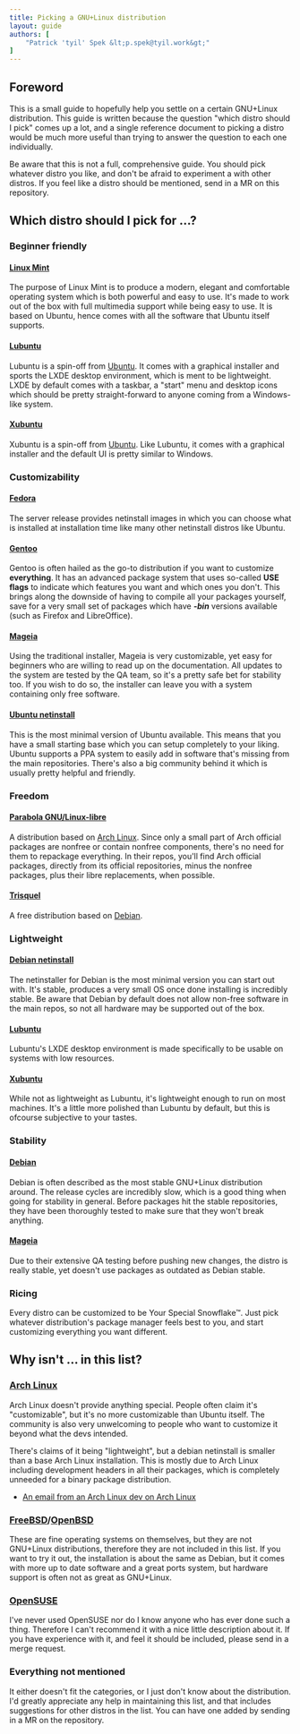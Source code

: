 ```yaml
---
title: Picking a GNU+Linux distribution
layout: guide
authors: [
	"Patrick 'tyil' Spek &lt;p.spek@tyil.work&gt;"
]
---
```


## Foreword
This is a small guide to hopefully help you settle on a certain GNU+Linux
distribution. This guide is written because the question "which distro should I
pick" comes up a lot, and a single reference document to picking a distro would
be much more useful than trying to answer the question to each one
individually.

Be aware that this is not a full, comprehensive guide. You should pick whatever
distro you like, and don't be afraid to experiment a with other distros. If you
feel like a distro should be mentioned, send in a MR on this repository.

## Which distro should I pick for …?
### Beginner friendly
#### [Linux Mint][mint]
The purpose of Linux Mint is to produce a modern, elegant and comfortable
operating system which is both powerful and easy to use. It's made to work out
of the box with full multimedia support while being easy to use. It is based on
Ubuntu, hence comes with all the software that Ubuntu itself supports.

#### [Lubuntu][lubuntu]
Lubuntu is a spin-off from [Ubuntu][ubuntu]. It comes with a graphical
installer and sports the LXDE desktop environment, which is ment to be
lightweight. LXDE by default comes with a taskbar, a "start" menu and desktop
icons which should be pretty straight-forward to anyone coming from a
Windows-like system.

#### [Xubuntu][xubuntu]
Xubuntu is a spin-off from [Ubuntu][ubuntu]. Like Lubuntu, it comes with
a graphical installer and the default UI is pretty similar to Windows.

### Customizability
#### [Fedora][fedora]
The server release provides netinstall images in which you can choose what is
installed at installation time like many other netinstall distros like Ubuntu.

#### [Gentoo][gentoo]
Gentoo is often hailed as the go-to distribution if you want to customize
**everything**. It has an advanced package system that uses so-called **USE
flags** to indicate which features you want and which ones you don't. This
brings along the downside of having to compile all your packages yourself, save
for a very small set of packages which have ***-bin*** versions available (such
as Firefox and LibreOffice).

#### [Mageia][mageia]
Using the traditional installer, Mageia is very customizable, yet easy for
beginners who are willing to read up on the documentation. All updates to the
system are tested by the QA team, so it's a pretty safe bet for stability too.
If you wish to do so, the installer can leave you with a system containing only
free software.

#### [Ubuntu netinstall][ubuntu]
This is the most minimal version of Ubuntu available. This means that you have
a small starting base which you can setup completely to your liking. Ubuntu
supports a PPA system to easily add in software that's missing from the main
repositories. There's also a big community behind it which is usually pretty
helpful and friendly.

### Freedom
#### [Parabola GNU/Linux-libre][parabola]
A distribution based on [Arch Linux][archlinux]. Since only a small part of
Arch official packages are nonfree or contain nonfree components, there's no
need for them to repackage everything. In their repos, you'll find Arch
official packages, directly from its official repositories, minus the nonfree
packages, plus their libre replacements, when possible.

#### [Trisquel][trisquel]
A free distribution based on [Debian][debian].

### Lightweight
#### [Debian netinstall][debian]
The netinstaller for Debian is the most minimal version you can start out with.
It's stable, produces a very small OS once done installing is incredibly
stable. Be aware that Debian by default does not allow non-free software in the
main repos, so not all hardware may be supported out of the box.

#### [Lubuntu][lubuntu]
Lubuntu's LXDE desktop environment is made specifically to be usable on systems
with low resources.

#### [Xubuntu][xubuntu]
While not as lightweight as Lubuntu, it's lightweight enough to run on most
machines. It's a little more polished than Lubuntu by default, but this is
ofcourse subjective to your tastes.

### Stability
#### [Debian][debian]
Debian is often described as the most stable GNU+Linux distribution around.
The release cycles are incredibly slow, which is a good thing when going for
stability in general. Before packages hit the stable repositories, they have
been thoroughly tested to make sure that they won't break anything.

#### [Mageia][mageia]
Due to their extensive QA testing before pushing new changes, the distro is
really stable, yet doesn't use packages as outdated as Debian stable.

### Ricing
Every distro can be customized to be Your Special Snowflake™. Just pick
whatever distribution's package manager feels best to you, and start
customizing everything you want different.

## Why isn't … in this list?
### [Arch Linux][archlinux]
Arch Linux doesn't provide anything special. People often claim it's
"customizable", but it's no more customizable than Ubuntu itself. The community
is also very unwelcoming to people who want to customize it beyond what the
devs intended.

There's claims of it being "lightweight", but a debian netinstall is smaller
than a base Arch Linux installation. This is mostly due to Arch Linux including
development headers in all their packages, which is completely unneeded for a
binary package distribution.

- [An email from an Arch Linux dev on Arch Linux](https://lists.archlinux.org/pipermail/arch-general/2015-July/039443.html)

### [FreeBSD][freebsd]/[OpenBSD][openbsd]
These are fine operating systems on themselves, but they are not GNU+Linux
distributions, therefore they are not included in this list. If you want to try
it out, the installation is about the same as Debian, but it comes with more up
to date software and a great ports system, but hardware support is often not as
great as GNU+Linux.

### [OpenSUSE][opensuse]
I've never used OpenSUSE nor do I know anyone who has ever done such a thing.
Therefore I can't recommend it with a nice little description about it. If you
have experience with it, and feel it should be included, please send in a merge
request.

### Everything not mentioned
It either doesn't fit the categories, or I just don't know about the
distribution. I'd greatly appreciate any help in maintaining this list, and
that includes suggestions for other distros in the list. You can have one
added by sending in a MR on the repository.

[archlinux]: https://www.archlinux.org/
[debian]: https://www.debian.org/
[fedora]: https://getfedora.org/
[freebsd]: https://www.freebsd.org/
[gentoo]: https://www.gentoo.org/
[lubuntu]: https://lubuntu.me/
[mageia]: https://www.mageia.org/en/
[mint]: https://www.linuxmint.com/
[openbsd]: https://www.openbsd.org/
[opensuse]: https://www.opensuse.org/
[parabola]: https://www.parabola.nu/
[trisquel]: https://trisquel.info/
[ubuntu]: https://ubuntu.com/
[xubuntu]: https://xubuntu.org/

